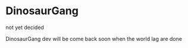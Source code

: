 # DinosaurGang
not yet decided


DinosaurGang dev will be come back soon when the world lag are done 
